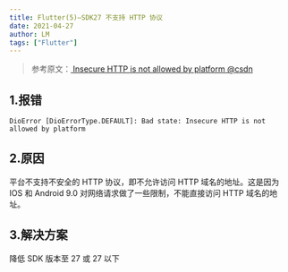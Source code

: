 ```yaml
---
title: Flutter(5)—SDK27 不支持 HTTP 协议
date: 2021-04-27
author: LM
tags: ["Flutter"]
---
```


> 参考原文：[ Insecure HTTP is not allowed by platform @csdn ](https://blog.csdn.net/weixin_44137575/article/details/109045633)

## 1.报错

```
DioError [DioErrorType.DEFAULT]: Bad state: Insecure HTTP is not allowed by platform
```

## 2.原因

平台不支持不安全的 HTTP 协议，即不允许访问 HTTP 域名的地址。这是因为 IOS 和 Android 9.0 对网络请求做了一些限制，不能直接访问 HTTP 域名的地址。

## 3.解决方案

降低 SDK 版本至 27 或 27 以下

